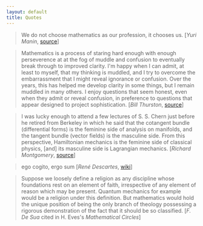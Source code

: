 ```yaml
---
layout: default
title: Quotes
---
```

> We do not choose mathematics as our profession, it chooses us. [*Yuri Manin*, [source](http://www.ams.org/notices/200910/rtx091001268p.pdf)]

> Mathematics is a process of staring hard enough with enough perseverence at at the fog of muddle and confusion to eventually break through to improved clarity. I'm happy when I can admit, at least to myself, that my thinking is muddled, and I try to overcome the embarrassment that I might reveal ignorance or confusion.
> Over the years, this has helped me develop clarity in some things, but I remain muddled in many others.
> I enjoy questions that seem honest, even when they admit or reveal confusion, in preference to questions that appear designed to project sophistication. [*Bill Thurston*, [source](http://mathoverflow.net/users/9062/bill-thurston)]

> I was lucky enough to attend a few lectures of S. S. Chern just before he retired from Berkeley in which he said that the cotangent bundle (differential forms) is the feminine side of analysis on manifolds, and the tangent bundle (vector fields) is the masculine side. From this perspective, Hamiltonian mechanics is the feminine side of classical physics, [and] its masculine side is Lagrangian mechanics. [*Richard Montgomery*, [source](http://people.ucsc.edu/~rmont/papers/Symm_in_Mech_Review.PDF)]

> ego cogito, ergo sum [*René Descartes*, [wiki](https://en.wikipedia.org/wiki/Cogito_ergo_sum#Principles_of_Philosophy)]

> Suppose we loosely define a religion as any discipline whose foundations rest on an element of faith, irrespective of any element of reason which may be present. Quantum mechanics for example would be a religion under this definition. But mathematics would hold the unique position of being the only branch of theology possessing a rigorous demonstration of the fact that it should be so classified. [*F. De Sua* cited in H. Eves's *Mathematical Circles*]
